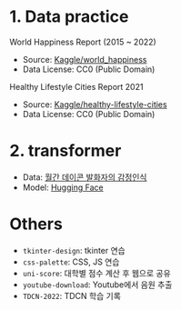 # 1. Data practice

World Happiness Report (2015 ~ 2022)

- Source: [Kaggle/world_happiness](https://www.kaggle.com/datasets/mathurinache/world-happiness-report)
- Data License: CC0 (Public Domain)

Healthy Lifestyle Cities Report 2021

- Source: [Kaggle/healthy-lifestyle-cities](https://www.kaggle.com/datasets/prasertk/healthy-lifestyle-cities-report-2021)
- Data License: CC0 (Public Domain)


# 2. transformer

- Data: [월간 데이콘 발화자의 감정인식](https://dacon.io/competitions/official/236027/data)
- Model: [Hugging Face](https://huggingface.co/models)

# Others

- `tkinter-design`: tkinter 연습 
- `css-palette`: CSS, JS 연습
- `uni-score`: 대학별 점수 계산 후 웹으로 공유
- `youtube-download`: Youtube에서 음원 추출
- `TDCN-2022`: TDCN 학습 기록
